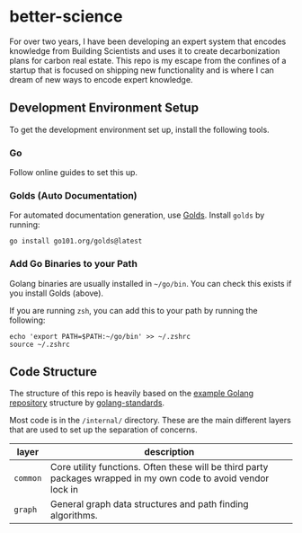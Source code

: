 # better-science

For over two years, I have been developing an expert system that encodes knowledge from Building Scientists and uses it to create decarbonization plans for carbon real estate. This repo is my escape from the confines of a startup that is focused on shipping new functionality and is where I can dream of new ways to encode expert knowledge.

## Development Environment Setup

To get the development environment set up, install the following tools.

### Go

Follow online guides to set this up.

### Golds (Auto Documentation)

For automated documentation generation, use [Golds](https://github.com/go101/golds). Install `golds` by running:

```
go install go101.org/golds@latest
```

### Add Go Binaries to your Path

Golang binaries are usually installed in `~/go/bin`. You can check this exists if you install Golds (above). 

If you are running `zsh`, you can add this to your path by running the following:

```
echo 'export PATH=$PATH:~/go/bin' >> ~/.zshrc
source ~/.zshrc
```

## Code Structure

The structure of this repo is heavily based on the [example Golang repository](https://github.com/golang-standards/project-layout/tree/master) structure by [golang-standards](https://github.com/golang-standards).

Most code is in the `/internal/` directory. These are the main different layers that are used to set up the separation of concerns.

| layer    | description                                                                                                     |
|----------|-----------------------------------------------------------------------------------------------------------------|
| `common` | Core utility functions. Often these will be third party packages wrapped in my own code to avoid vendor lock in |
| `graph`  | General graph data structures and path finding algorithms.                                                      |



